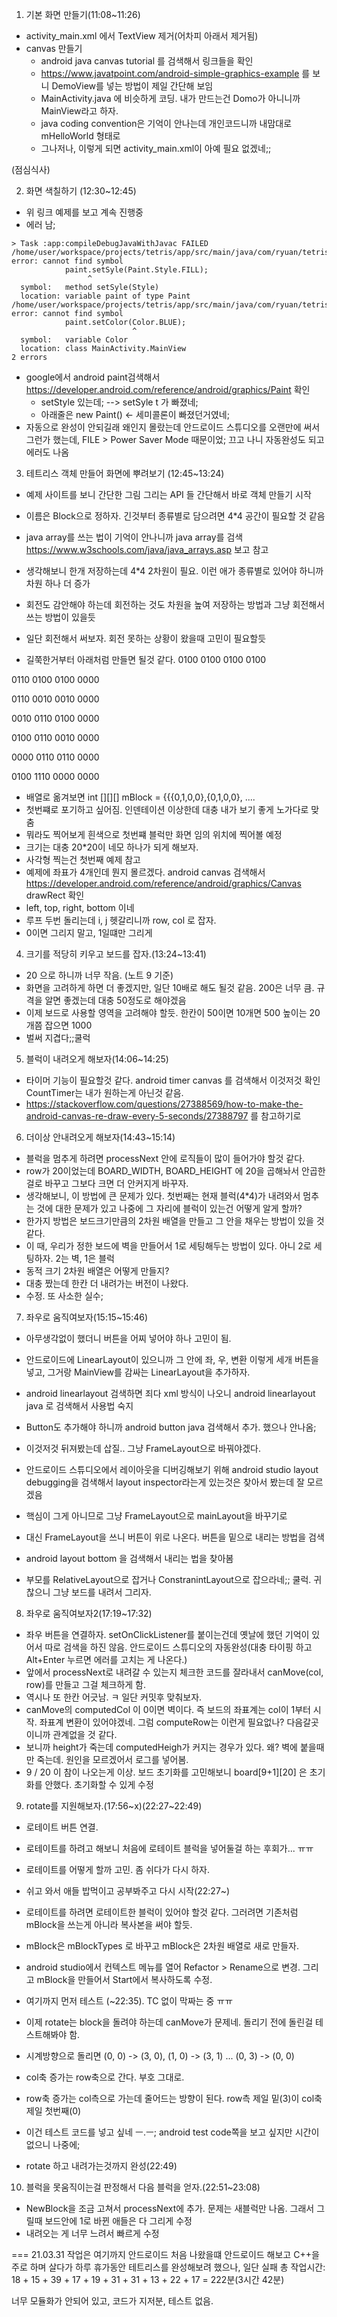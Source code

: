 1. 기본 화면 만들기(11:08~11:26)

- activity_main.xml 에서 TextView 제거(어차피 아래서 제거됨)
- canvas 만들기
  - android java canvas tutorial 를 검색해서 링크들을 확인
  - https://www.javatpoint.com/android-simple-graphics-example 를 보니 DemoView를 넣는 방법이 제일 간단해 보임
  - MainActivity.java 에 비슷하게 코딩. 내가 만드는건 Domo가 아니니까 MainView라고 하자.
  - java coding convention은 기억이 안나는데 개인코드니까 내맘대로 mHelloWorld 형태로 
  - 그나저나, 이렇게 되면 activity_main.xml이 아예 필요 없겠네;;

(점심식사)

2. 화면 색칠하기 (12:30~12:45)

- 위 링크 예제를 보고 계속 진행중
- 에러 남;
```
> Task :app:compileDebugJavaWithJavac FAILED
/home/user/workspace/projects/tetris/app/src/main/java/com/ryuan/tetris/MainActivity.java:32: error: cannot find symbol
            paint.setSyle(Paint.Style.FILL);
                 ^
  symbol:   method setSyle(Style)
  location: variable paint of type Paint
/home/user/workspace/projects/tetris/app/src/main/java/com/ryuan/tetris/MainActivity.java:33: error: cannot find symbol
            paint.setColor(Color.BLUE);
                           ^
  symbol:   variable Color
  location: class MainActivity.MainView
2 errors
```
- google에서 android paint검색해서 https://developer.android.com/reference/android/graphics/Paint 확인
  - setStyle 있는데; --> setSyle t 가 빠졌네;
  - 아래줄은 new Paint() <- 세미콜론이 빠졌던거였네;
- 자동으로 완성이 안되길래 왜인지 몰랐는데 안드로이드 스튜디오를 오랜만에 써서 그런가 했는데, FILE > Power Saver Mode 때문이었; 끄고 나니 자동완성도 되고 에러도 나옴

3. 테트리스 객체 만들어 화면에 뿌려보기 (12:45~13:24)

- 예제 사이트를 보니 간단한 그림 그리는 API 들 간단해서 바로 객체 만들기 시작
- 이름은 Block으로 정하자. 긴것부터 종류별로 담으려면 4*4 공간이 필요할 것 같음
- java array를 쓰는 법이 기억이 안나니까 java array를 검색 https://www.w3schools.com/java/java_arrays.asp 보고 참고
- 생각해보니 한개 저장하는데 4*4 2차원이 필요. 이런 애가 종류별로 있어야 하니까 차원 하나 더 증가
- 회전도 감안해야 하는데 회전하는 것도 차원을 높여 저장하는 방법과 그냥 회전해서 쓰는 방법이 있을듯
- 일단 회전해서 써보자. 회전 못하는 상황이 왔을때 고민이 필요할듯

- 길쭉한거부터 아래처럼 만들면 될것 같다.
0100
0100
0100
0100

0110
0100
0100
0000

0110
0010
0010
0000

0010
0110
0100
0000

0100
0110
0010
0000

0000
0110
0110
0000

0100
1110
0000
0000

- 배열로 옮겨보면
int [][][] mBlock = {{{0,1,0,0},{0,1,0,0}, ....
- 첫번쨰로 포기하고 싶어짐. 인덴테이션 이상한데 대충 내가 보기 좋게 노가다로 맞춤
- 뭐라도 찍어보게 흰색으로 첫번쨰 블럭만 화면 임의 위치에 찍어볼 예정
- 크기는 대충 20*20이 네모 하나가 되게 해보자.
- 사각형 찍는건 첫번째 예제 참고 
- 예제에 좌표가 4개인데 뭔지 몰르겠다. android canvas 검색해서 https://developer.android.com/reference/android/graphics/Canvas drawRect 확인
- left, top, right, bottom 이네
- 루프 두번 돌리는데 i, j 헷갈리니까 row, col 로 잡자.
- 0이면 그리지 말고, 1일떄만 그리게

4. 크기를 적당히 키우고 보드를 잡자.(13:24~13:41)
- 20 으로 하니까 너무 작음. (노트 9 기준)
- 화면을 고려하게 하면 더 좋겠지만, 일단 10배로 해도 될것 같음. 200은 너무 큼. 규격을 알면 좋겠는데 대충 50정도로 해야겠음
- 이제 보드로 사용할 영역을 고려해야 할듯. 한칸이 50이면 10개면 500 높이는 20개쯤 잡으면 1000
- 벌써 지겹다;;쿨럭

5. 블럭이 내려오게 해보자(14:06~14:25)
- 타이머 기능이 필요할것 같다. android timer canvas 를 검색해서 이것저것 확인 CountTimer는 내가 원하는게 아닌것 같음.
- https://stackoverflow.com/questions/27388569/how-to-make-the-android-canvas-re-draw-every-5-seconds/27388797 를 참고하기로

6. 더이상 안내려오게 해보자(14:43~15:14)
- 블럭을 멈추게 하려면 processNext 안에 로직들이 많이 들어가야 할것 같다.
- row가 20이었는데 BOARD_WIDTH, BOARD_HEIGHT 에 20을 곱해놔서 안곱한걸로 바꾸고 그보다 크면 더 안커지게 바꾸자.
- 생각해보니, 이 방법에 큰 문제가 있다. 첫번째는 현재 블럭(4*4)가 내려와서 멈추는 것에 대한 문제가 있고 나중에 그 자리에 블럭이 있는건 어떻게 알게 할까?
- 한가지 방법은 보드크기만큼의 2차원 배열을 만들고 그 안을 채우는 방법이 있을 것 같다.
- 이 때, 우리가 정한 보드에 벽을 만들어서 1로 세팅해두는 방법이 있다. 아니 2로 세팅하자. 2는 벽, 1은 블럭
- 동적 크기 2차원 배열은 어떻게 만들지?
- 대충 짰는데 한칸 더 내려가는 버전이 나왔다.
- 수정. 또 사소한 실수;

7. 좌우로 움직여보자(15:15~15:46)
- 아무생각없이 했더니 버튼을 어찌 넣어야 하나 고민이 됨.
- 안드로이드에 LinearLayout이 있으니까 그 안에 좌, 우, 변환 이렇게 세개 버튼을 넣고, 그거랑 MainView를 감싸는 LinearLayout을 추가하자.
- android linearlayout 검색하면 죄다 xml 방식이 나오니 android linearlayout java 로 검색해서 사용법 숙지
- Button도 추가해야 하니까 android button java 검색해서 추가. 했으나 안나옴;

- 이것저것 뒤져봤는데 삽질.. 그냥 FrameLayout으로 바꿔야겠다.
- 안드로이드 스튜디오에서 레이아웃을 디버깅해보기 위해 android studio layout debugging을 검색해서 layout inspector라는게 있는것은 찾아서 봤는데 잘 모르겠음
- 핵심이 그게 아니므로 그냥 FrameLayout으로 mainLayout을 바꾸기로
- 대신 FrameLayout을 쓰니 버튼이 위로 나온다. 버튼을 밑으로 내리는 방법을 검색
- android layout bottom 을 검색해서 내리는 법을 찾아봄
- 부모를 RelativeLayout으로 잡거나 ConstranintLayout으로 잡으라네;; 쿨럭. 귀찮으니 그냥 보드를 내려서 그리자.

8. 좌우로 움직여보자2(17:19~17:32)
- 좌우 버튼을 연결하자. setOnClickListener를 붙이는건데 옛날에 했던 기억이 있어서 따로 검색을 하진 않음. 안드로이드 스튜디오의 자동완성(대충 타이핑 하고 Alt+Enter 누르면 에러를 고치는 게 나온다.)
- 앞에서 processNext로 내려갈 수 있는지 체크한 코드를 잘라내서 canMove(col, row)를 만들고 그걸 체크하게 함.
- 역시나 또 한칸 어긋남. ㅋ 일단 커밋후 맞춰보자.
- canMove의 computedCol 이 0이면 벽이다. 즉 보드의 좌표계는 col이 1부터 시작. 좌표계 변환이 있어야겠네. 그럼 computeRow는 이런게 필요없나? 다음갈곳이니까 관계없을 것 같다.
- 보니까 height가 죽는데 computedHeigh가 커지는 경우가 있다. 왜? 벽에 붙을때만 죽는데. 원인을 모르겠어서 로그를 넣어봄.
- 9 / 20 이 참이 나오는게 이상. 보드 초기화를 고민해보니 board[9+1][20] 은 초기화를 안했다. 초기화할 수 있게 수정

9. rotate를 지원해보자.(17:56~x)(22:27~22:49)
- 로테이트 버튼 연결.
- 로테이트를 하려고 해보니 처음에 로테이트 블럭을 넣어둘걸 하는 후회가... ㅠㅠ
- 로테이트를 어떻게 할까 고민. 좀 쉬다가 다시 하자.

- 쉬고 와서 애들 밥먹이고 공부봐주고 다시 시작(22:27~)
- 로테이트를 하려면 로테이트한 블럭이 있어야 할것 같다. 그러려면 기존처럼 mBlock을 쓰는게 아니라 복사본을 써야 할듯.
- mBlock은 mBlockTypes 로 바꾸고 mBlock은 2차원 배열로 새로 만들자.
- android studio에서 컨텍스트 메뉴를 열어 Refactor > Rename으로 변경. 그리고 mBlock을 만들어서 Start에서 복사하도록 수정.
- 여기까지 먼저 테스트 (~22:35). TC 없이 막짜는 중 ㅠㅠ

- 이제 rotate는 block을 돌려야 하는데 canMove가 문제네. 돌리기 전에 돌린걸 테스트해봐야 함.
- 시계방향으로 돌리면 (0, 0) -> (3, 0), (1, 0) -> (3, 1) ... (0, 3) -> (0, 0)
- col축 증가는 row축으로 간다. 부호 그대로.
- row축 증가는 col측으로 가는데 줄어드는 방향이 된다. row측 제일 밑(3)이 col축 제일 첫번째(0)
- 이건 테스트 코드를 넣고 싶네 ㅡ.ㅡ; android test code쪽을 보고 싶지만 시간이 없으니 나중에;
- rotate 하고 내려가는것까지 완성(22:49)

10. 블럭을 못움직이는걸 판정해서 다음 블럭을 얻자.(22:51~23:08)
- NewBlock을 조금 고쳐서 processNext에 추가. 문제는 새블럭만 나옴. 그래서 그릴때 보드안에 1로 바뀐 애들은 다 그리게 수정
- 내려오는 게 너무 느려서 빠르게 수정

=== 21.03.31 작업은 여기까지
안드로이드 처음 나왔을떄 안드로이드 해보고 C++을 주로 하며 살다가 하루 휴가동안 테트리스를 완성해보려 했으나, 일단 실패
총 작업시간: 18 + 15 + 39 + 17 + 19 + 31 + 31 + 13 + 22 + 17 = 222분(3시간 42분)

너무 모듈화가 안되어 있고, 코드가 지저분, 테스트 없음.
